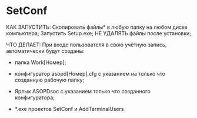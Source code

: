# SetConf

КАК ЗАПУСТИТЬ:
Скопировать файлы* в любую папку на любом диске компьютера;
Запустить Setup.exe;
НЕ УДАЛЯТЬ файлы после установки;

ЧТО ДЕЛАЕТ:
При входе пользователя в свою учётную запись, автоматически будут созданы:
* папка Work[Номер];
* конфигуратор asopd[Номер].cfg с указанием на только что созданную рабочую папку;
* Ярлык ASOPDsoc с указанием только что созданного конфигуратора;

* *.exe проектов SetConf и AddTerminalUsers
